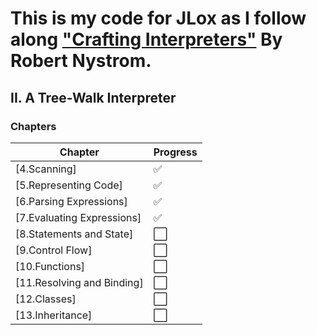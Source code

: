 # This is my code for JLox as I follow along ["Crafting Interpreters"](https://craftinginterpreters.com/) By Robert Nystrom.

## II. A Tree-Walk Interpreter 

### Chapters
|Chapter|Progress|
|---|---|
|[4.Scanning]|✅|
|[5.Representing Code]|✅|
|[6.Parsing Expressions]|✅|
|[7.Evaluating Expressions]|✅|
|[8.Statements and State]|⬜|
|[9.Control Flow]|⬜|
|[10.Functions]|⬜|
|[11.Resolving and Binding]|⬜|
|[12.Classes]|⬜|
|[13.Inheritance]|⬜|